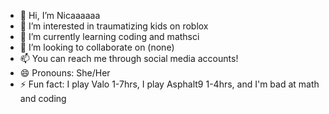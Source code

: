 - 👋 Hi, I’m Nicaaaaaa
- 👀 I’m interested in traumatizing kids on roblox
- 🌱 I’m currently learning coding and mathsci
- 💞️ I’m looking to collaborate on (none)
- 📫 You can reach me through social media accounts!
- 😄 Pronouns: She/Her
- ⚡ Fun fact: I play Valo 1-7hrs, I play Asphalt9 1-4hrs, and I'm bad at math and coding

<!---
Mimingmeow/Mimingmeow is a ✨ special ✨ repository because its `README.md` (this file) appears on your GitHub profile.
You can click the Preview link to take a look at your changes.
--->
